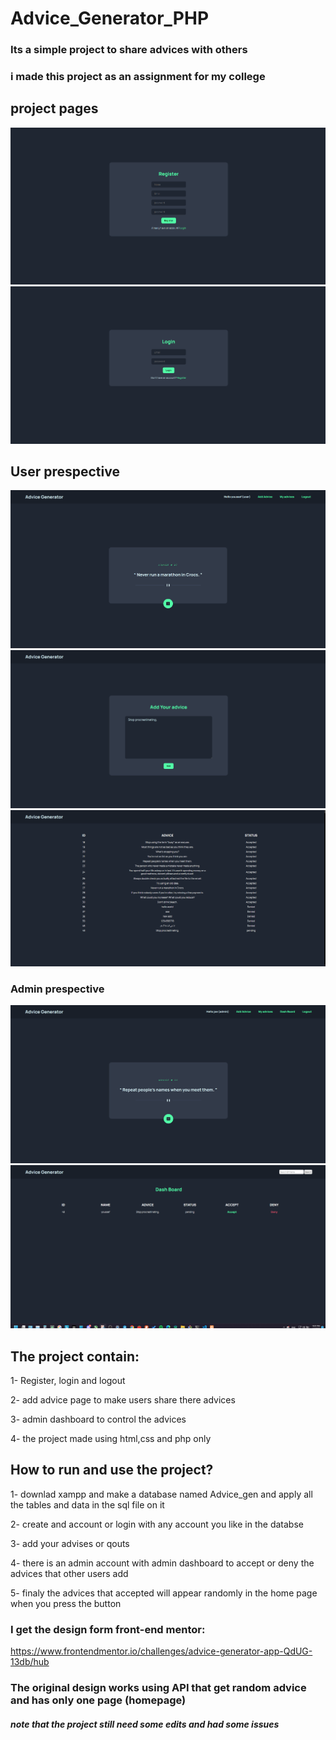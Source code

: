 # Advice_Generator_PHP

### <p>Its a simple project to share advices with others</p>
### <p>i made this project as an assignment for my college</p>

## project pages

<img src="images/register.png">

<img src="images/login.png">

## User prespective

<img src="images/homeUser.png">

<img src="images/add.png">

<img src="images/statusUser.png">

### Admin prespective

<img src="images/homeAdmin.png">

<img src="images/adminStatus.png">

## The project contain:
1- Register, login and logout

2- add advice page to make users share there advices

3- admin dashboard to control the advices

4- the project made using html,css and php only


## How to run and use the project?

1- downlad xampp and make a database named Advice_gen and apply all the tables and data in the sql file on it

2- create and account or login with any account you like in the databse

3- add your advises or qouts

4- there is an admin account with admin dashboard to accept or deny the advices that other users add 

5- finaly the advices that accepted will appear randomly in the home page when you press the button

### I get the design form front-end mentor:
https://www.frontendmentor.io/challenges/advice-generator-app-QdUG-13db/hub
### The original design works using API that get random advice and has only one page (homepage) 
##### note that the project still need some edits and had some issues
